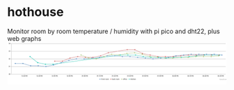 # hothouse
Monitor room by room temperature / humidity with pi pico and dht22, plus web graphs
![](webgraph.png)
